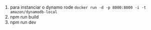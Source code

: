 1) para instanciar o dynamo rode
``` docker run -d -p 8000:8000 -i -t amazon/dynamodb-local ```
2) npm run build
3) npm run dev
